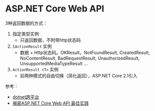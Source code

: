 # ASP.NET Core Web API

3种返回数据的方式：

1. 指定类型实例
   - 只返回数据，不附带http状态码
2. `IActionResult` 实例
   - 数据 + Http状态码。OKResult，NotFoundResult, CreatedResult, NoContentResult, BadRequestResult, UnauthorizedResult, UnsupportedMediaTypeResult ...
3. `ActionResult <T>` 实例
   - 前两种模式的自由切换（简化返回），ASP.NET Core 2.1引入



参考：

- [dotnet跨平台](https://mp.weixin.qq.com/s?__biz=MzAwNTMxMzg1MA==&mid=2654082113&idx=6&sn=962dd65c9ae10dc5586d8e93a1306aa1&chksm=80d83014b7afb9027254e0dd9f4c9a2128cde7c5f7473702950a01229aefad251a3645b18ab8&mpshare=1&scene=23&srcid=1225XaJ8bLFNf6eqGE7FWsds&sharer_sharetime=1608855257772&sharer_shareid=83c85f3c4ddf8afec618435580a94a3e#rd)
- [揭密ASP.NET Core Web API 最佳实践](https://mp.weixin.qq.com/s?__biz=MzIxNjIwNzQ5Mw==&mid=2649752590&idx=1&sn=43524b2f3e4db4d5a0020ac1739979e3&chksm=8f883de4b8ffb4f26ef2d79b6c2b023ddf3437d49ef48e4dff0ac19717439cad4efd8ad3c447&scene=21#wechat_redirect)